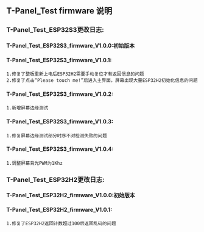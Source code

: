 <!--
 * @Description: None
 * @version: V1.0.0
 * @Author: LILYGO_L
 * @Date: 2023-09-12 18:12:36
 * @LastEditors: LILYGO_L
 * @LastEditTime: 2024-01-12 17:16:27
 * @License: GPL 3.0
-->
## T-Panel_Test firmware 说明

### T-Panel_Test_ESP32S3更改日志:
#### T-Panel_Test_ESP32S3_firmware_V1.0.0:初始版本
#### T-Panel_Test_ESP32S3_firmware_V1.0.1:
    1.修复了整板重新上电后ESP32H2需要手动复位才有返回信息的问题
    2.修复了点击“Please touch me!”后进入主界面，屏幕出现大量ESP32H2初始化信息的问题
#### T-Panel_Test_ESP32S3_firmware_V1.0.2:
    1.新增屏幕边缘测试
#### T-Panel_Test_ESP32S3_firmware_V1.0.3:
    1.修复屏幕边缘测试部分时序不对检测失败的问题
#### T-Panel_Test_ESP32S3_firmware_V1.0.4:
    1.调整屏幕背光PWM为1Khz

### T-Panel_Test_ESP32H2更改日志:
#### T-Panel_Test_ESP32H2_firmware_V1.0.0:初始版本
#### T-Panel_Test_ESP32H2_firmware_V1.0.1:
    1.修复了ESP32H2返回计数超过100后返回乱码的问题

